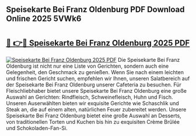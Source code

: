 ## Speisekarte Bei Franz Oldenburg PDF Download Online 2025 5VWk6

# <h2><a href="http://gc7oh2.nevu.top/?p=Speisekarte+Bei+Franz+Oldenburg">🔗 👉🔴 Speisekarte Bei Franz Oldenburg 2025 PDF</a></h2>

[![Speisekarte Bei Franz Oldenburg 2025 PDF](https://i.imgur.com/dBaPXMq.png)](http://gc7oh2.nevu.top/?p=Speisekarte+Bei+Franz+Oldenburg)
Die Speisekarte Bei Franz Oldenburg ist nicht nur eine Liste von Gerichten, sondern auch eine Gelegenheit, den Geschmack zu genießen. Wenn Sie nach einem leichten und frischen Gericht suchen, empfehlen wir Ihnen, unseren Salatbereich auf der Speisekarte Bei Franz Oldenburg unserer Cafeteria zu besuchen. Für Fleischliebhaber bietet unsere Speisekarte Bei Franz Oldenburg eine große Auswahl an Gerichten: Rindfleisch, Schweinefleisch, Huhn und Fisch. Unseren Auserwählten bieten wir exquisite Gerichte wie Schaschlik und Steak an, die auf einem alten, natürlichen Feuer zubereitet werden. Unsere Speisekarte Bei Franz Oldenburg bietet eine große Auswahl an Desserts, von traditionellen Torten und Kuchen bis hin zu exquisiten Crème Brûlée und Schokoladen-Fan-Si.
